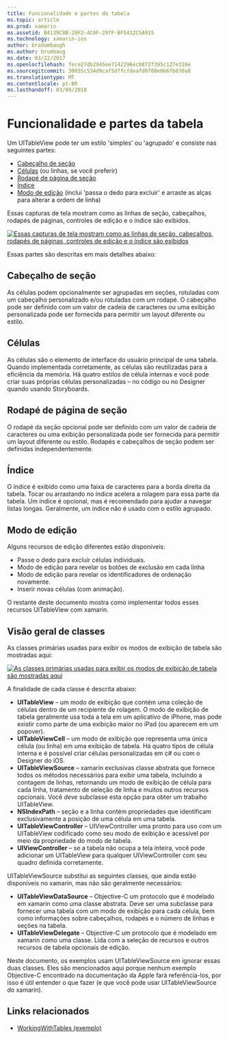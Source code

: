 ```yaml
---
title: Funcionalidade e partes da tabela
ms.topic: article
ms.prod: xamarin
ms.assetid: B4139C8B-28F2-4C0F-297F-BF5432C5A915
ms.technology: xamarin-ios
author: bradumbaugh
ms.author: brumbaug
ms.date: 03/22/2017
ms.openlocfilehash: fece27db2945ee7142296ec0872f395c127e318e
ms.sourcegitcommit: 30055c534d9caf5dffcfdeafd6f08e666fb870a8
ms.translationtype: MT
ms.contentlocale: pt-BR
ms.lasthandoff: 03/09/2018
---
```

# <a name="table-parts-and-functionality"></a>Funcionalidade e partes da tabela

Um UITableView pode ter um estilo 'simples' ou 'agrupado' e consiste nas seguintes partes:

-  [Cabeçalho de seção](#Section_Header)
-  [Células](#Cells) (ou linhas, se você preferir)
-  [Rodapé de página de seção](#Section_Footer)
-  [Índice](#Index)
-  [Modo de edição](#Edit_Features) (inclui 'passa o dedo para excluir' e arraste as alças para alterar a ordem de linha) 

Essas capturas de tela mostram como as linhas de seção, cabeçalhos, rodapés de páginas, controles de edição e o índice são exibidos.

 [![](table-parts-and-functionality-images/image1a.png "Essas capturas de tela mostram como as linhas de seção, cabeçalhos, rodapés de páginas, controles de edição e o índice são exibidos")](table-parts-and-functionality-images/image1a.png#lightbox)

Essas partes são descritas em mais detalhes abaixo:

<a name="Section_Header" />

## <a name="section-header"></a>Cabeçalho de seção

As células podem opcionalmente ser agrupadas em seções, rotuladas com um cabeçalho personalizado e/ou rotuladas com um rodapé. O cabeçalho pode ser definido com um valor de cadeia de caracteres ou uma exibição personalizada pode ser fornecida para permitir um layout diferente ou estilo.

<a name="Cells" />

## <a name="cells"></a>Células

As células são o elemento de interface do usuário principal de uma tabela. Quando implementada corretamente, as células são reutilizadas para a eficiência da memória. Há quatro estilos de célula internas e você pode criar suas próprias células personalizadas – no código ou no Designer quando usando Storyboards.

<a name="Section_Footer"/>

## <a name="section-footer"></a>Rodapé de página de seção

O rodapé da seção opcional pode ser definido com um valor de cadeia de caracteres ou uma exibição personalizada pode ser fornecida para permitir um layout diferente ou estilo. Rodapés e cabeçalhos de seção podem ser definidas independentemente.

<a name="Index" />

## <a name="index"></a>Índice

O índice é exibido como uma faixa de caracteres para a borda direita da tabela.
Tocar ou arrastando no índice acelera a rolagem para essa parte da tabela. Um índice é opcional, mas é recomendado para ajudar a navegar listas longas. Geralmente, um índice não é usado com o estilo agrupado.

<a name="Edit_Features" />

## <a name="editing-mode"></a>Modo de edição

Alguns recursos de edição diferentes estão disponíveis:

- Passe o dedo para excluir células individuais.
- Modo de edição para revelar os botões de exclusão em cada linha 
- Modo de edição para revelar os identificadores de ordenação novamente. 
- Inserir novas células (com animação).

O restante deste documento mostra como implementar todos esses recursos UITableView com xamarin.


## <a name="classes-overview"></a>Visão geral de classes

As classes primárias usadas para exibir os modos de exibição de tabela são mostradas aqui:

[![](table-parts-and-functionality-images/classdiagram.png "As classes primárias usadas para exibir os modos de exibição de tabela são mostradas aqui")](table-parts-and-functionality-images/classdiagram.png#lightbox)

A finalidade de cada classe é descrita abaixo:

- **UITableView** – um modo de exibição que contém uma coleção de células dentro de um recipiente de rolagem. O modo de exibição de tabela geralmente usa toda a tela em um aplicativo de iPhone, mas pode existir como parte de uma exibição maior no iPad (ou aparecem em um popover). 
- **UITableViewCell** – um modo de exibição que representa uma única célula (ou linha) em uma exibição de tabela. Há quatro tipos de célula interna e é possível criar células personalizadas em c# ou com o Designer do iOS. 
- **UITableViewSource** – xamarin exclusivas classe abstrata que fornece todos os métodos necessários para exibir uma tabela, incluindo a contagem de linhas, retornando um modo de exibição de célula para cada linha, tratamento de seleção de linha e muitos outros recursos opcionais. Você *deve* subclasse esta opção para obter um trabalho UITableView. 
- **NSIndexPath** – seção e a linha contém propriedades que identificam exclusivamente a posição de uma célula em uma tabela. 
- **UITableViewController** – UIViewController uma pronto para uso com um UITableView codificado como seu modo de exibição e acessível por meio da propriedade do modo de tabela. 
- **UIViewController** – se a tabela não ocupa a tela inteira, você pode adicionar um UITableView para qualquer UIViewController com seu quadro definida corretamente. 

UITableViewSource substitui as seguintes classes, que ainda estão disponíveis no xamarin, mas não são geralmente necessários:

- **UITableViewDataSource** – Objective-C um protocolo que é modelado em xamarin como uma classe abstrata. Deve ser uma subclasse para fornecer uma tabela com um modo de exibição para cada célula, bem como informações sobre cabeçalhos, rodapés e o número de linhas e seções na tabela. 
- **UITableViewDelegate** – Objective-C um protocolo que é modelado em xamarin como uma classe. Lida com a seleção de recursos e outros recursos de tabela opcionais de edição. 

Neste documento, os exemplos usam UITableViewSource em ignorar essas duas classes. Eles são mencionados aqui porque nenhum exemplo Objective-C encontrado na documentação da Apple fará referência-los, por isso é útil entender o que fazer (e que você pode usar UITableViewSource do xamarin).

## <a name="related-links"></a>Links relacionados

- [WorkingWithTables (exemplo)](https://developer.xamarin.com/samples/monotouch/WorkingWithTables)
